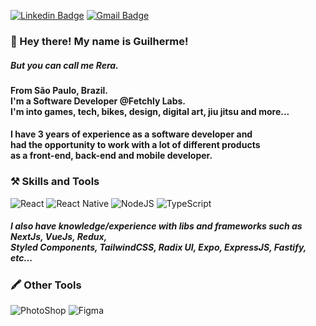 [![Linkedin Badge](https://img.shields.io/badge/-guilhermerera-blue?style=flat-square&logo=Linkedin&logoColor=white&link=https://www.linkedin.com/in/guilhermerera/)](https://www.linkedin.com/in/guilhermerera/)
[![Gmail Badge](https://img.shields.io/badge/-hello@rera.dev-c14438?style=flat-square&logo=Gmail&logoColor=white&link=mailto:hello@rera.dev)](mailto:hello@rera.dev)

### 👋 Hey there! My name is Guilherme!

##### But you can call me Rera.

#### From São Paulo, Brazil.<br> I'm a Software Developer @Fetchly Labs. <br> I'm into games, tech, bikes, design, digital art, jiu jitsu and more...
#### I have 3 years of experience as a software developer and <br> had the opportunity to work with a lot of different products <br> as a front-end, back-end and mobile developer.

### ⚒️ Skills and Tools

<img src="https://img.shields.io/badge/React-20232A?style=flat&logo=react&logoColor=61DAFB" alt="React"> ![React Native](https://img.shields.io/badge/react_native-%2320232a.svg?style=flat&logo=react&logoColor=%2361DAFB) <img src="https://img.shields.io/badge/Node.js-43853D?style=flat&logo=node.js&logoColor=white" alt="NodeJS"> ![TypeScript](https://img.shields.io/badge/typescript-%23007ACC.svg?style=flat&logo=typescript&logoColor=white)
##### I also have knowledge/experience with libs and frameworks such as NextJs, VueJs, Redux, <br> Styled Components, TailwindCSS, Radix UI, Expo, ExpressJS, Fastify, etc...

### 🖍️ Other Tools

<img src="https://img.shields.io/badge/Adobe%20Photoshop-31A8FF?style=flat&logo=Adobe%20Photoshop&logoColor=black" alt="PhotoShop"> ![Figma](https://img.shields.io/badge/figma-%23F24E1E.svg?style=flat&logo=figma&logoColor=white)
